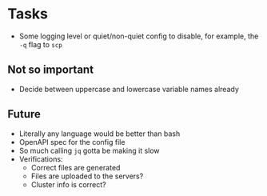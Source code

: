 # Tasks
* Some logging level or quiet/non-quiet config to disable, for example, the `-q` flag to `scp`

## Not so important
* Decide between uppercase and lowercase variable names already

## Future
* Literally any language would be better than bash
* OpenAPI spec for the config file
* So much calling `jq` gotta be making it slow
* Verifications:
  * Correct files are generated
  * Files are uploaded to the servers?
  * Cluster info is correct?
